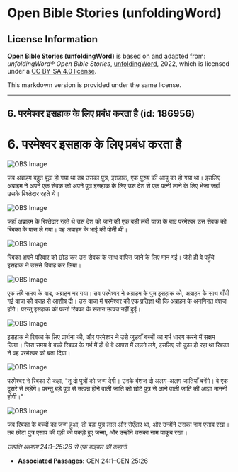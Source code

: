 # Open Bible Stories (unfoldingWord)

## License Information

**Open Bible Stories (unfoldingWord)** is based on and adapted from: _unfoldingWord® Open Bible Stories_, [unfoldingWord](https://unfoldingword.org/utw), 2022, which is licensed under a [CC BY-SA 4.0 license](https://creativecommons.org/licenses/by-sa/4.0/legalcode.en).

This markdown version is provided under the same license.



--------------------------------

## 6. परमेश्वर इसहाक के लिए प्रबंध करता है (id: 186956)

6\. परमेश्वर इसहाक के लिए प्रबंध करता है
========================================

![OBS Image](https://cdn.aquifer.bible/aquifer-content/resources/UWOBS/jpg/360px/obs-en-06-01.jpg)

जब अब्राहम बहुत बूढ़ा हो गया था तब उसका पुत्र, इसहाक, एक पुरुष की आयु का हो गया था। इसलिए अब्राहम ने अपने एक सेवक को अपने पुत्र इसहाक के लिए उस देश से एक पत्नी लाने के लिए भेजा जहाँ उसके रिश्तेदार रहते थे।

![OBS Image](https://cdn.aquifer.bible/aquifer-content/resources/UWOBS/jpg/360px/obs-en-06-02.jpg)

जहाँ अब्राहम के रिश्तेदार रहते थे उस देश को जाने की एक बड़ी लंबी यात्रा के बाद परमेश्वर उस सेवक को रिबका के पास ले गया। वह अब्राहम के भाई की पोती थी।

![OBS Image](https://cdn.aquifer.bible/aquifer-content/resources/UWOBS/jpg/360px/obs-en-06-03.jpg)

रिबका अपने परिवार को छोड़ कर उस सेवक के साथ वापिस जाने के लिए मान गई। जैसे ही वे पहुँचे इसहाक ने उससे विवाह कर लिया।

![OBS Image](https://cdn.aquifer.bible/aquifer-content/resources/UWOBS/jpg/360px/obs-en-06-04.jpg)

एक लंबे समय के बाद, अब्राहम मर गया। तब परमेश्वर ने अब्राहम के पुत्र इसहाक को, अब्राहम के साथ बाँधी गई वाचा की वजह से आशीष दी। उस वाचा में परमेश्वर की एक प्रतिज्ञा थी कि अब्राहम के अनगिनत वंशज होंगे। परन्तु इसहाक की पत्नी रिबका के संतान उत्पन्न नहीं हुईं।

![OBS Image](https://cdn.aquifer.bible/aquifer-content/resources/UWOBS/jpg/360px/obs-en-06-05.jpg)

इसहाक ने रिबका के लिए प्रार्थना की, और परमेश्वर ने उसे जुड़वाँ बच्चों का गर्भ धारण करने में सक्षम किया। जिस समय वे बच्चे रिबका के गर्भ में ही थे वे आपस में लड़ने लगे, इसलिए जो कुछ हो रहा था रिबका ने वह परमेश्वर को बता दिया।

![OBS Image](https://cdn.aquifer.bible/aquifer-content/resources/UWOBS/jpg/360px/obs-en-06-06.jpg)

परमेश्वर ने रिबका से कहा, "तू दो पुत्रों को जन्म देगी। उनके वंशज दो अलग\-अलग जातियाँ बनेंगे। वे एक दूसरे से लड़ेंगे। परन्तु बड़े पुत्र से उत्पन्न होने वाली जाति को छोटे पुत्र से आने वाली जाति की आज्ञा माननी होगी।"

![OBS Image](https://cdn.aquifer.bible/aquifer-content/resources/UWOBS/jpg/360px/obs-en-06-07.jpg)

जब रिबका के बच्चों का जन्म हुआ, तो बड़ा पुत्र लाल और रोएँदार था, और उन्होंने उसका नाम एसाव रखा। तब छोटा पुत्र एसाव की एड़ी को पकड़े हुए जन्मा, और उन्होंने उसका नाम याकूब रखा।

*उत्पत्ति अध्याय 24:1–25:26 से एक बाइबल की कहानी*

* **Associated Passages:** GEN 24:1–GEN 25:26

